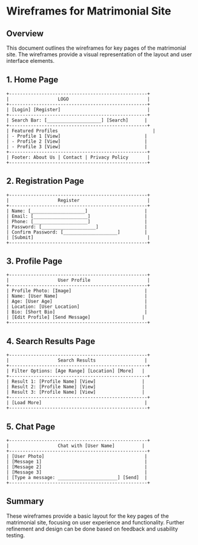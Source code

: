 # Wireframes for Matrimonial Site

## Overview
This document outlines the wireframes for key pages of the matrimonial site. The wireframes provide a visual representation of the layout and user interface elements.

## 1. Home Page

```
+---------------------------------------------------+
|                  LOGO                             |
+---------------------------------------------------+
| [Login] [Register]                                |
+---------------------------------------------------+
| Search Bar: [____________________] [Search]      |
+---------------------------------------------------+
| Featured Profiles                                   |
| - Profile 1 [View]                               |
| - Profile 2 [View]                               |
| - Profile 3 [View]                               |
+---------------------------------------------------+
| Footer: About Us | Contact | Privacy Policy       |
+---------------------------------------------------+
```

## 2. Registration Page

```
+---------------------------------------------------+
|                  Register                         |
+---------------------------------------------------+
| Name: [____________________]                     |
| Email: [____________________]                    |
| Phone: [____________________]                    |
| Password: [____________________]                 |
| Confirm Password: [____________________]         |
| [Submit]                                          |
+---------------------------------------------------+
```

## 3. Profile Page

```
+---------------------------------------------------+
|                  User Profile                     |
+---------------------------------------------------+
| Profile Photo: [Image]                           |
| Name: [User Name]                                |
| Age: [User Age]                                  |
| Location: [User Location]                        |
| Bio: [Short Bio]                                 |
| [Edit Profile] [Send Message]                   |
+---------------------------------------------------+
```

## 4. Search Results Page

```
+---------------------------------------------------+
|                  Search Results                  |
+---------------------------------------------------+
| Filter Options: [Age Range] [Location] [More]   |
+---------------------------------------------------+
| Result 1: [Profile Name] [View]                 |
| Result 2: [Profile Name] [View]                 |
| Result 3: [Profile Name] [View]                 |
+---------------------------------------------------+
| [Load More]                                      |
+---------------------------------------------------+
```

## 5. Chat Page

```
+---------------------------------------------------+
|                  Chat with [User Name]          |
+---------------------------------------------------+
| [User Photo]                                     |
| [Message 1]                                      |
| [Message 2]                                      |
| [Message 3]                                      |
| [Type a message: ______________________] [Send]  |
+---------------------------------------------------+
```

## Summary
These wireframes provide a basic layout for the key pages of the matrimonial site, focusing on user experience and functionality. Further refinement and design can be done based on feedback and usability testing.
